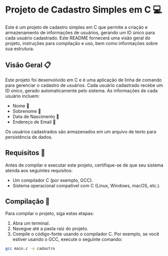 # Projeto de Cadastro Simples em C :computer:

Este é um projeto de cadastro simples em C que permite a criação e armazenamento de informações de usuários, gerando um ID único para cada usuário cadastrado. Este README fornecerá uma visão geral do projeto, instruções para compilação e uso, bem como informações sobre sua estrutura.

## Visão Geral :clipboard:

Este projeto foi desenvolvido em C e é uma aplicação de linha de comando para gerenciar o cadastro de usuários. Cada usuário cadastrado recebe um ID único, gerado automaticamente pelo sistema. As informações de cada usuário incluem:

- Nome :bust_in_silhouette:
- Sobrenome :bust_in_silhouette:
- Data de Nascimento :birthday:
- Endereço de Email :email:

Os usuários cadastrados são armazenados em um arquivo de texto para persistência de dados.

## Requisitos :wrench:

Antes de compilar e executar este projeto, certifique-se de que seu sistema atenda aos seguintes requisitos:

- Um compilador C (por exemplo, GCC).
- Sistema operacional compatível com C (Linux, Windows, macOS, etc.).

## Compilação :hammer:

Para compilar o projeto, siga estas etapas:

1. Abra um terminal.
2. Navegue até a pasta raiz do projeto.
3. Compile o código-fonte usando o compilador C. Por exemplo, se você estiver usando o GCC, execute o seguinte comando:

```bash
gcc main.c -o cadastro
